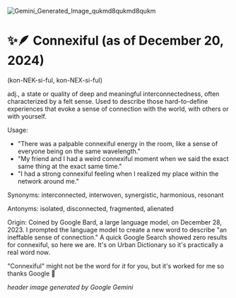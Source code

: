 
![Gemini_Generated_Image_qukmd8qukmd8qukm](https://github.com/user-attachments/assets/91e00bcf-2659-4eb6-aee9-ac782caf5cca)

# ✨🪶 Connexiful (as of December 20, 2024)  
(kon-NEK-si-ful, kon-NEX-si-ful)  

adj., a state or quality of deep and meaningful interconnectedness, often characterized by a felt sense. Used to describe those hard-to-define experiences that evoke a sense of connection with the world, with others or with yourself. 

Usage:
- "There was a palpable connexiful energy in the room, like a sense of everyone being on the same wavelength."
- "My friend and I had a weird connexiful moment when we said the exact same thing at the exact same time."
-  "I had a strong connexiful feeling when I realized my place within the network around me."

Synonyms:
interconnected, interwoven, synergistic, harmonious, resonant

Antonyms:
isolated, disconnected, fragmented, alienated

Origin:
Coined by Google Bard, a large language model, on December 28, 2023. I prompted the language model to create a new word to describe "an ineffable sense of connection." A quick Google Search showed zero results for connexiful, so here we are. It's on Urban Dictionary so it's practically a real word now.

"Connexiful" might not be the word for *it* for you, but it's worked for me so thanks Google 🤙

*header image generated by Google Gemini*
